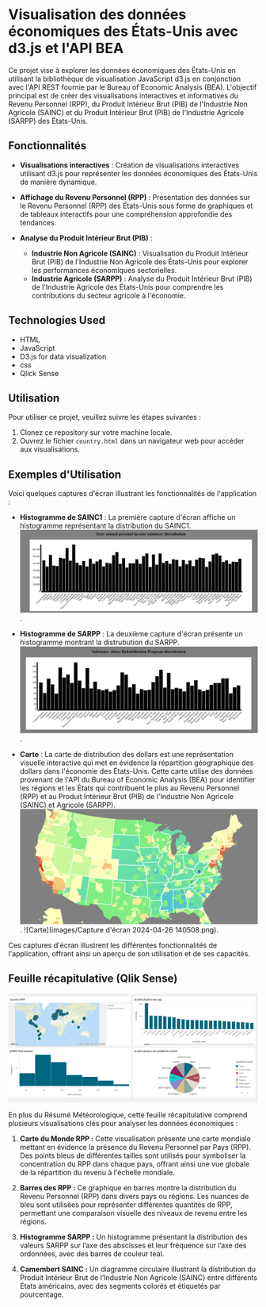 # Visualisation des données économiques des États-Unis avec d3.js et l'API BEA

Ce projet vise à explorer les données économiques des États-Unis en utilisant la bibliothèque de visualisation JavaScript d3.js en conjonction avec l'API REST fournie par le Bureau of Economic Analysis (BEA). L'objectif principal est de créer des visualisations interactives et informatives du Revenu Personnel (RPP), du Produit Intérieur Brut (PIB) de l'Industrie Non Agricole (SAINC) et du Produit Intérieur Brut (PIB) de l'Industrie Agricole (SARPP) des États-Unis.
## Fonctionnalités

- **Visualisations interactives** : Création de visualisations interactives utilisant d3.js pour représenter les données économiques des États-Unis de manière dynamique.

- **Affichage du Revenu Personnel (RPP)** : Présentation des données sur le Revenu Personnel (RPP) des États-Unis sous forme de graphiques et de tableaux interactifs pour une compréhension approfondie des tendances.

- **Analyse du Produit Intérieur Brut (PIB)** :
    - **Industrie Non Agricole (SAINC)** : Visualisation du Produit Intérieur Brut (PIB) de l'Industrie Non Agricole des États-Unis pour explorer les performances économiques sectorielles.
    - **Industrie Agricole (SARPP)** : Analyse du Produit Intérieur Brut (PIB) de l'Industrie Agricole des États-Unis pour comprendre les contributions du secteur agricole à l'économie.

## Technologies Used

- HTML
- JavaScript
- D3.js for data visualization
- css
- Qlick Sense

## Utilisation

Pour utiliser ce projet, veuillez suivre les étapes suivantes :

1. Clonez ce repository sur votre machine locale.
2. Ouvrez le fichier `country.html` dans un navigateur web pour accéder aux visualisations.

## Exemples d'Utilisation

Voici quelques captures d'écran illustrant les fonctionnalités de l'application :

- **Histogramme de SAINC1** : La première capture d'écran affiche un histogramme représentant la distribution du SAINC1.
  ![Histogramme de SAINC1](images/1.png). 

- **Histogramme de SARPP** : La deuxième capture d'écran présente un histogramme montrant la distrubution du SARPP.
  ![Histogramme de SARPP](images/2.png).

- **Carte** : La carte de distribution des dollars est une représentation visuelle interactive qui met en évidence la répartition géographique des dollars dans l'économie des États-Unis. Cette carte utilise des données provenant de l'API du Bureau of Economic Analysis (BEA) pour identifier les régions et les États qui contribuent le plus au Revenu Personnel (RPP) et au Produit Intérieur Brut (PIB) de l'Industrie Non Agricole (SAINC) et Agricole (SARPP).
  ![Carte](images/3.png).
  ![Carte](images/Capture d'écran 2024-04-26 140508.png). 



Ces captures d'écran illustrent les différentes fonctionnalités de l'application, offrant ainsi un aperçu de son utilisation et de ses capacités.

## Feuille récapitulative (Qlik Sense)

![Résumé Météorologique](images/4.png)

En plus du Résumé Météorologique, cette feuille récapitulative comprend plusieurs visualisations clés pour analyser les données économiques :

1. **Carte du Monde RPP :** Cette visualisation présente une carte mondiale mettant en évidence la présence du Revenu Personnel par Pays (RPP). Des points bleus de différentes tailles sont utilisés pour symboliser la concentration du RPP dans chaque pays, offrant ainsi une vue globale de la répartition du revenu à l'échelle mondiale.

2. **Barres des RPP :** Ce graphique en barres montre la distribution du Revenu Personnel (RPP) dans divers pays ou régions. Les nuances de bleu sont utilisées pour représenter différentes quantités de RPP, permettant une comparaison visuelle des niveaux de revenu entre les régions.

3. **Histogramme SARPP :** Un histogramme présentant la distribution des valeurs SARPP sur l’axe des abscisses et leur fréquence sur l’axe des ordonnées, avec des barres de couleur teal.

4. **Camembert SAINC :** Un diagramme circulaire illustrant la distribution du Produit Intérieur Brut de l’Industrie Non Agricole (SAINC) entre différents États américains, avec des segments colorés et étiquetés par pourcentage.
